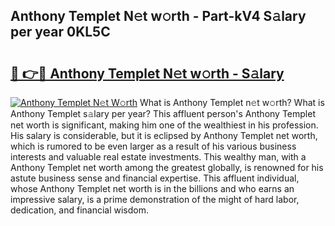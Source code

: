 ## Anthony Templet N𝚎t w𝚘rth - Part-kV4 S𝚊lary per year 0KL5C

# <h2><a href="http://gc4fxq.nevu.top/?p=Anthony+Templet">🔗 👉🔴 Anthony Templet N𝚎t w𝚘rth - S𝚊lary</a></h2>

[![Anthony Templet N𝚎t W𝚘rth](https://i.imgur.com/Oavwk0R.jpeg)](http://gc4fxq.nevu.top/?p=Anthony+Templet)
What is Anthony Templet n𝚎t w𝚘rth? What is Anthony Templet s𝚊lary per year?
This affluent person's Anthony Templet net worth is significant, making him one of the wealthiest in his profession. His salary is considerable, but it is eclipsed by Anthony Templet net worth, which is rumored to be even larger as a result of his various business interests and valuable real estate investments. This wealthy man, with a Anthony Templet net worth among the greatest globally, is renowned for his astute business sense and financial expertise. This affluent individual, whose Anthony Templet net worth is in the billions and who earns an impressive salary, is a prime demonstration of the might of hard labor, dedication, and financial wisdom.

